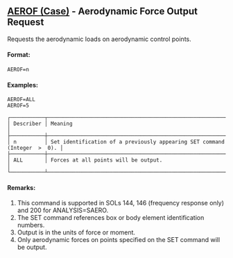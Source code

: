 ## [AEROF (Case)](https://nexus.hexagon.com/documentationcenter/bundle/MSC_Nastran_2022.4/page/Nastran_Combined_Book/qrg/casecontrol4a/TOC.AEROF.Case.xhtml) - Aerodynamic Force Output Request

Requests the aerodynamic loads on aerodynamic control points.

#### Format:

```nastran
AEROF=n
```

#### Examples:

```nastran
AEROF=ALL 
AEROF=5
```

```text
┌───────────┬───────────────────────────────────────────────────────────────────────────┐
│ Describer │ Meaning                                                                   │
├───────────┼───────────────────────────────────────────────────────────────────────────┤
│ n         │ Set identification of a previously appearing SET command (Integer  >  0). │
├───────────┼───────────────────────────────────────────────────────────────────────────┤
│ ALL       │ Forces at all points will be output.                                      │
└───────────┴───────────────────────────────────────────────────────────────────────────┘
```
#### Remarks:

1. This command is supported in SOLs 144, 146 (frequency response only) and 200 for ANALYSIS=SAERO.
2. The SET command references box or body element identification numbers.
3. Output is in the units of force or moment.
4. Only aerodynamic forces on points specified on the SET command will be output.
